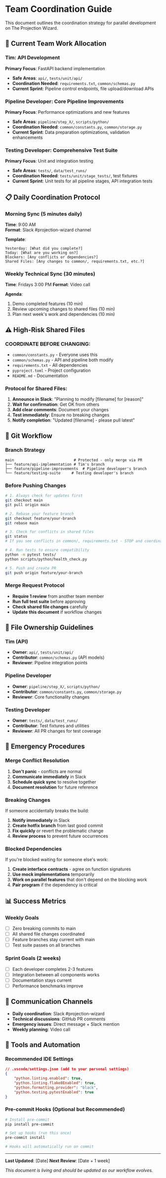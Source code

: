 # Team Coordination Guide

This document outlines the coordination strategy for parallel development on The Projection Wizard.

## 🚀 Current Team Work Allocation

### **Tim**: API Development
**Primary Focus**: FastAPI backend implementation
- **Safe Areas**: `api/`, `tests/unit/api/`
- **Coordination Needed**: `requirements.txt`, `common/schemas.py`
- **Current Sprint**: Pipeline control endpoints, file upload/download APIs

### **Pipeline Developer**: Core Pipeline Improvements  
**Primary Focus**: Performance optimizations and new features
- **Safe Areas**: `pipeline/step_X/`, `scripts/python/`
- **Coordination Needed**: `common/constants.py`, `common/storage.py`
- **Current Sprint**: Data preparation optimizations, validation enhancements

### **Testing Developer**: Comprehensive Test Suite
**Primary Focus**: Unit and integration testing
- **Safe Areas**: `tests/`, `data/test_runs/`  
- **Coordination Needed**: `tests/unit/stage_tests/`, test fixtures
- **Current Sprint**: Unit tests for all pipeline stages, API integration tests

## 📋 Daily Coordination Protocol

### **Morning Sync (5 minutes daily)**
**Time**: 9:00 AM  
**Format**: Slack #projection-wizard channel

**Template**:
```
Yesterday: [What did you complete?]
Today: [What are you working on?]
Blockers: [Any conflicts or dependencies?]
Shared Files: [Any changes to common/, requirements.txt, etc.?]
```

### **Weekly Technical Sync (30 minutes)**
**Time**: Fridays 3:00 PM
**Format**: Video call

**Agenda**:
1. Demo completed features (10 min)
2. Review upcoming changes to shared files (10 min)  
3. Plan next week's work and dependencies (10 min)

## ⚠️ High-Risk Shared Files

### **COORDINATE BEFORE CHANGING**:
- `common/constants.py` - Everyone uses this
- `common/schemas.py` - API and pipeline both modify
- `requirements.txt` - All dependencies
- `pyproject.toml` - Project configuration  
- `README.md` - Documentation

### **Protocol for Shared Files**:
1. **Announce in Slack**: "Planning to modify [filename] for [reason]"
2. **Wait for confirmation**: Get OK from others
3. **Add clear comments**: Document your changes
4. **Test immediately**: Ensure no breaking changes
5. **Notify completion**: "Updated [filename] - please pull latest"

## 🔄 Git Workflow

### **Branch Strategy**
```
main                           # Protected - only merge via PR
├── feature/api-implementation # Tim's branch
├── feature/pipeline-improvements  # Pipeline developer's branch
└── feature/testing-suite     # Testing developer's branch
```

### **Before Pushing Changes**
```bash
# 1. Always check for updates first
git checkout main
git pull origin main

# 2. Rebase your feature branch
git checkout feature/your-branch
git rebase main

# 3. Check for conflicts in shared files
git status
# If you see conflicts in common/, requirements.txt - STOP and coordinate

# 4. Run tests to ensure compatibility
python -m pytest tests/
python scripts/python/health_check.py

# 5. Push and create PR
git push origin feature/your-branch
```

### **Merge Request Protocol**
- **Require 1 review** from another team member
- **Run full test suite** before approving
- **Check shared file changes** carefully
- **Update this document** if workflow changes

## 📁 File Ownership Guidelines

### **Tim (API)**
- **Owner**: `api/`, `tests/unit/api/`
- **Contributor**: `common/schemas.py` (API models)
- **Reviewer**: Pipeline integration points

### **Pipeline Developer**  
- **Owner**: `pipeline/step_X/`, `scripts/python/`
- **Contributor**: `common/constants.py`, `common/storage.py`
- **Reviewer**: Core functionality changes

### **Testing Developer**
- **Owner**: `tests/`, `data/test_runs/`
- **Contributor**: Test fixtures and utilities
- **Reviewer**: All PR changes for test coverage

## 🚨 Emergency Procedures

### **Merge Conflict Resolution**
1. **Don't panic** - conflicts are normal
2. **Communicate immediately** in Slack
3. **Schedule quick sync** to resolve together
4. **Document resolution** for future reference

### **Breaking Changes**
If someone accidentally breaks the build:
1. **Notify immediately** in Slack
2. **Create hotfix branch** from last good commit
3. **Fix quickly** or revert the problematic change
4. **Review process** to prevent future occurrences

### **Blocked Dependencies**
If you're blocked waiting for someone else's work:
1. **Create interface contracts** - agree on function signatures
2. **Use mock implementations** temporarily  
3. **Work on parallel features** that don't depend on the blocking work
4. **Pair program** if the dependency is critical

## 📊 Success Metrics

### **Weekly Goals**
- [ ] Zero breaking commits to main
- [ ] All shared file changes coordinated
- [ ] Feature branches stay current with main
- [ ] Test suite passes on all branches

### **Sprint Goals (2 weeks)**
- [ ] Each developer completes 2-3 features
- [ ] Integration between all components works
- [ ] Documentation stays current
- [ ] Performance benchmarks improve

## 📝 Communication Channels

- **Daily coordination**: Slack #projection-wizard
- **Technical discussions**: GitHub PR comments
- **Emergency issues**: Direct message + Slack mention
- **Weekly planning**: Video call

## 🔧 Tools and Automation

### **Recommended IDE Settings**
```json
// .vscode/settings.json (add to your personal settings)
{
    "python.linting.enabled": true,
    "python.linting.flake8Enabled": true,
    "python.formatting.provider": "black",
    "python.testing.pytestEnabled": true
}
```

### **Pre-commit Hooks** (Optional but Recommended)
```bash
# Install pre-commit
pip install pre-commit

# Set up hooks (run this once)
pre-commit install

# Hooks will automatically run on commit
```

---

**Last Updated**: [Date]
**Next Review**: [Date + 1 week]

*This document is living and should be updated as our workflow evolves.* 